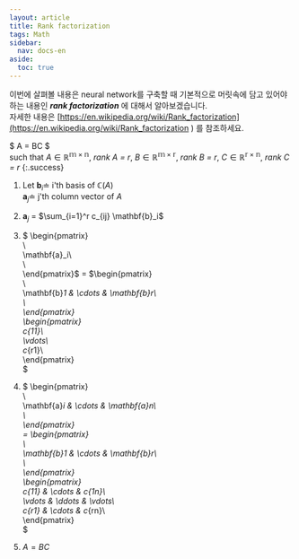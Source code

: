 ```yaml
---
layout: article
title: Rank factorization
tags: Math
sidebar:
  nav: docs-en
aside:
  toc: true
---
```


이번에 살펴볼 내용은 neural network를 구축할 때 기본적으로 머릿속에 담고 있어야하는 내용인 ***rank factorization*** 에 대해서 알아보겠습니다.  
자세한 내용은 [https://en.wikipedia.org/wiki/Rank_factorization](https://en.wikipedia.org/wiki/Rank_factorization ) 를 참조하세요.

$ A = BC $ <br> such that $A \in \mathbb{R^{m \times n}}$, *rank $A$ = $r$*, $B \in \mathbb{R^{m \times r}}$, *rank $B$ = $r$*, $C \in \mathbb{R^{r \times n}}$, *rank $C$ = $r$*
{:.success}

1. Let $\mathbf{b}_i \doteq$ i'th basis of $\mathbb{C}(A)$  
$\mathbf{a}_j \doteq$ j'th column vector of $A$

2. $\mathbf{a}_j$ = $\sum_{i=1}^r c_{ij} \mathbf{b}_i$  

3. $
\begin{pmatrix}  
  \\  
  \mathbf{a}_i\\  
  \\  
\end{pmatrix}$ = $\begin{pmatrix}  
  \\  
  \mathbf{b}_1 & \cdots & \mathbf{b}_r\\  
  \\  
\end{pmatrix}  
\begin{pmatrix}  
  c_{11}\\  
  \vdots\\  
  c_{r1}\\  
\end{pmatrix}  
$

4. $
\begin{pmatrix}  
  \\  
  \mathbf{a}_i & \cdots & \mathbf{a}_n\\  
  \\  
\end{pmatrix}  
= \begin{pmatrix}  
  \\  
  \mathbf{b}_1 & \cdots & \mathbf{b}_r\\  
  \\  
\end{pmatrix}  
\begin{pmatrix}  
  c_{11} & \cdots & c_{1n}\\  
  \vdots & \ddots & \vdots\\  
  c_{r1} & \cdots & c_{rn}\\  
\end{pmatrix}  
$

5. $A = BC$
